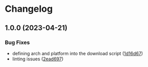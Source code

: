 # Changelog

## 1.0.0 (2023-04-21)


### Bug Fixes

* defining arch and platform into the download script ([1d16d67](https://github.com/Smana/asdf-timoni/commit/1d16d67414f21a658264673a8887f207a62acb56))
* linting issues ([2ead697](https://github.com/Smana/asdf-timoni/commit/2ead69729fa2f53f142ff69b4261e3845c6f45e1))
